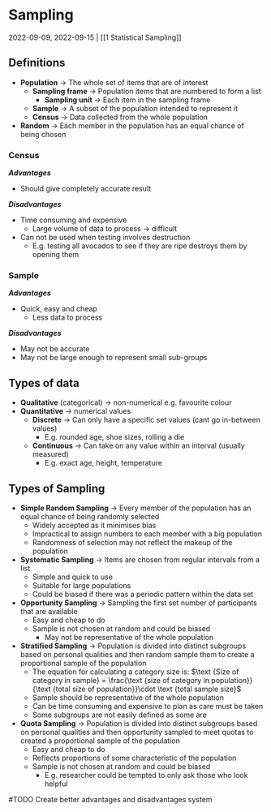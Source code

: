 # Sampling
2022-09-09, 2022-09-15 | [[1 Statistical Sampling]]

## Definitions
- **Population** -> The whole set of items that are of interest
	- **Sampling frame** -> Population items that are numbered to form a list
		- **Sampling unit** -> Each item in the sampling frame
	- **Sample** -> A subset of the population intended to represent it
	- **Census** -> Data collected from the whole population
- **Random** -> Each member in the population has an equal chance of being chosen

### Census
***Advantages***
- Should give completely accurate result

***Disadvantages***
- Time consuming and expensive
	- Large volume of data to process -> difficult
- Can not be used when testing involves destruction
	- E.g. testing all avocados to see if they are ripe destroys them by opening them

### Sample
***Advantages***
- Quick, easy and cheap
	- Less data to process

***Disadvantages***
- May not be accurate
- May not be large enough to represent small sub-groups

## Types of data
- **Qualitative** (categorical) -> non-numerical e.g. favourite colour
- **Quantitative** -> numerical values
	- **Discrete** -> Can only have a specific set values (cant go in-between values)
		- E.g. rounded age, shoe sizes, rolling a die
	- **Continuous** -> Can take on any value within an interval (usually measured)
		- E.g. exact age, height, temperature

## Types of Sampling
- **Simple Random Sampling** -> Every member of the population has an equal chance of being randomly selected
	- Widely accepted as it minimises bias
	- Impractical to assign numbers to each member with a big population
	- Randomness of selection may not reflect the makeup of the population
- **Systematic Sampling** -> Items are chosen from regular intervals from a list
	- Simple and quick to use
	- Suitable for large populations
	- Could be biased if there was a periodic pattern within the data set
- **Opportunity Sampling** -> Sampling the first set number of participants that are available
	- Easy and cheap to do
	- Sample is not chosen at random and could be biased
		- May not be representative of the whole population
- **Stratified Sampling** -> Population is divided into distinct subgroups based on personal qualities and then random sample them to create a proportional sample of the population
	- The equation for calculating a category size is:
	  $\text {Size of category in sample} = \frac{\text {size of category in population}}{\text {total size of population}}\cdot \text {total sample size}$
	- Sample should be representative of the whole population
	- Can be time consuming and expensive to plan as care must be taken
	- Some subgroups are not easily defined as some are
- **Quota Sampling** -> Population is divided into distinct subgroups based on personal qualities and then opportunity sampled to meet quotas to created a proportional sample of the population
	- Easy and cheap to do
	- Reflects proportions of some characteristic of the population
	- Sample is not chosen at random and could be biased
		- E.g. researcher could be tempted to only ask those who look helpful

#TODO Create better advantages and disadvantages system